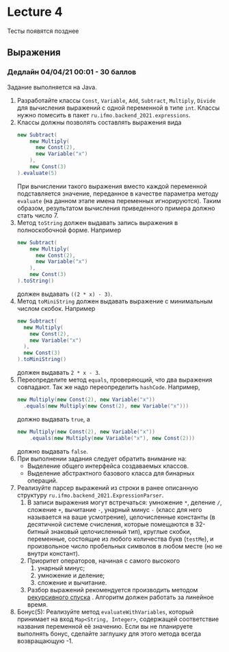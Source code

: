 # Lecture 4
Тесты появятся позднее
## Выражения

### Дедлайн 04/04/21 00:01 - 30 баллов

Задание выполняется на Java.

1) Разработайте классы
   `Const`, `Variable`, `Add`, `Subtract`, `Multiply`, `Divide`
   для вычисления выражений с одной переменной в типе `int`. Классы нужно помесить в
   пакет `ru.ifmo.backend_2021.expressions`.
2) Классы должны позволять составлять выражения вида
    ```java
    new Subtract(
        new Multiply(
          new Const(2),
          new Variable("x")
        ),
        new Const(3)
    ).evaluate(5)
    ```
   При вычислении такого выражения вместо каждой переменной подставляется значение, переданное в качестве параметра
   методу `evaluate` (на данном этапе имена переменных игнорируются). Таким образом, результатом вычисления приведенного
   примера должно стать число 7.
3) Метод `toString` должен выдавать запись выражения в полноскобочной форме. Например
    ```java
    new Subtract(
        new Multiply(
          new Const(2),
          new Variable("x")
        ),
        new Const(3)
    ).toString()
    ```
   должен выдавать `((2 * x) - 3)`.
4) Метод `toMiniString` должен выдавать выражение с минимальным числом скобок. Например
    ```java
    new Subtract(
      new Multiply(
        new Const(2),
        new Variable("x")
      ),
      new Const(3)
    ).toMiniString()
    ```
   должен выдавать `2 * x - 3`.
5) Переопределите метод `equals`, проверяющий, что два выражения совпадают. Так же надо переопределить `hashCode`. Например,
    ```java
    new Multiply(new Const(2), new Variable("x"))
      .equals(new Multiply(new Const(2), new Variable("x")))
    ```
   должно выдавать `true`, а
    ```java
    new Multiply(new Const(2), new Variable("x"))
        .equals(new Multiply(new Variable("x"), new Const(2)))
    ```
   должно выдавать `false`.
6) При выполнении задания следует обратить внимание на:
    * Выделение общего интерфейса создаваемых классов.
    * Выделение абстрактного базового класса для бинарных операций.
7) Реализуйте парсер выражений из строки в ранее описанную структуру `ru.ifmo.backend_2021.ExpressionParser`.
    1) В записи выражения могут встречаться: умножение `*`, деление `/`, сложение `+`, вычитание `-`, унарный минус `-` (класс для него называется на ваше усмотрение),
       целочисленные константы (в десятичной системе счисления, которые помещаются в 32-битный знаковый целочисленный
       тип), круглые скобки, переменные, состоящие из любого количества букв (`testMe`), и произвольное число пробельных
       символов в любом месте (но не внутри констант).
    2) Приоритет операторов, начиная с самого высокого
        1) унарный минус;
        2) умножение и деление;
        3) сложение и вычитание.
    3) Разбор выражений рекомендуется производить
       методом [рекурсивного спуска](https://ru.wikibooks.org/wiki/%D0%A0%D0%B5%D0%B0%D0%BB%D0%B8%D0%B7%D0%B0%D1%86%D0%B8%D0%B8_%D0%B0%D0%BB%D0%B3%D0%BE%D1%80%D0%B8%D1%82%D0%BC%D0%BE%D0%B2/%D0%9C%D0%B5%D1%82%D0%BE%D0%B4_%D1%80%D0%B5%D0%BA%D1%83%D1%80%D1%81%D0%B8%D0%B2%D0%BD%D0%BE%D0%B3%D0%BE_%D1%81%D0%BF%D1%83%D1%81%D0%BA%D0%B0)
       . Алгоритм должен работать за линейное время.
8) Бонус(5): Реализуйте метод `evaluateWithVariables`, который принимает на вход `Map<String, Integer>`, содержащей
   соответствие названия переменной её значению. Если вы не планируете выполнять бонус, сделайте заглушку для этого
   метода всегда возвращающую -1.
